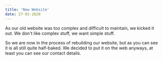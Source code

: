 ```yaml
---
title: 'New Website'
date: 27-03-2020
---
```


As our old website was too complex and difficult to maintain, we kicked it out. We don't like complex stuff, we want simple stuff.

So we are now in the process of rebuilding our website, but as you can see it is all still quite half-baked. We decided to put it on the web anyways, at least you can see our contact details.
